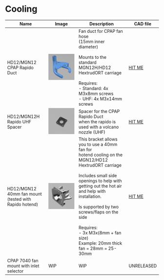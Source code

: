 # Cooling

| Name                                                          | Image                                                            | Description                                                                                                                                                                                                                                                                                                                                                          | CAD file                                                                                                             |
|---------------------------------------------------------------|------------------------------------------------------------------|----------------------------------------------------------------------------------------------------------------------------------------------------------------------------------------------------------------------------------------------------------------------------------------------------------------------------------------------------------------------|----------------------------------------------------------------------------------------------------------------------|
| HD12/MGN12<br/>CPAP Rapido Duct                               | ![](../images/HD12_MGN12_Rapido_Duct.png ':size=70%')            | Fan duct for CPAP fan hose<br/>(15mm inner diameter)<br/><br/>Mounts to the standard MGN12H/HD12 HextrudORT carriage<br/><br/>Requires: <br/>- Standard: 4x M3x8mm screws<br/>- UHF: 4x M3x14mm screws                                                                                                                                                               | [HIT ME](https://raw.githubusercontent.com/MarvinBeym/HevORT-Mods/master/cad/HD12_MGN12_Rapido_Duct.step)            |
| HD12/MGN12H<br/>Rapido UHF Spacer                             | ![](../images/HD12_MGN12_Rapido_UHF_Spacer.png ':size=70%')      | Spacer for the CPAP Rapido Duct<br/>when the rapido is used with a volcano nozzle (UHF)                                                                                                                                                                                                                                                                              | [HIT ME](https://raw.githubusercontent.com/MarvinBeym/HevORT-Mods/master/cad/HD12_MGN12_Rapido_UHF_Spacer.step)      |
| HD12/MGN12<br/>40mm fan mount<br/>(tested with Rapido hotend) | ![](../images/MGN12_HD12_Rapido_Fan_Shroud_40mm.png ':size=70%') | This bracket allows you to use a 40mm fan for<br/>hotend cooling on the<br/>MGN12/HD12 HextrudORT carriage<br/><br/>Includes small side openings to help with getting out the hot air and help with installation.<br/><br/>Is supported by two screws/flaps on the side<br/><br/>Requires:<br/>- 3x M3x(8mm + fan size)<br/>Example: 20mm thick fan = 28mm = 25-30mm | [HIT ME](https://raw.githubusercontent.com/MarvinBeym/HevORT-Mods/master/cad/MGN12_HD12_Rapido_Fan_Shroud_40mm.step) |
| CPAP 7040 fan mount with inlet selector                       | WIP                                                              | WIP                                                                                                                                                                                                                                                                                                                                                                  | UNRELEASED                                                                                                           |